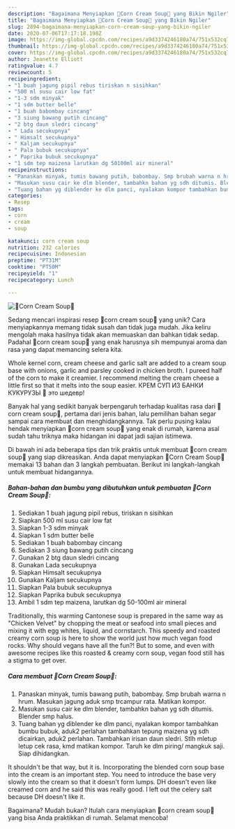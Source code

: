 ```yaml
---
description: "Bagaimana Menyiapkan 🌽Corn Cream Soup🌽 yang Bikin Ngiler"
title: "Bagaimana Menyiapkan 🌽Corn Cream Soup🌽 yang Bikin Ngiler"
slug: 2894-bagaimana-menyiapkan-corn-cream-soup-yang-bikin-ngiler
date: 2020-07-06T17:17:18.198Z
image: https://img-global.cpcdn.com/recipes/a9d3374246180a74/751x532cq70/🌽corn-cream-soup🌽-foto-resep-utama.jpg
thumbnail: https://img-global.cpcdn.com/recipes/a9d3374246180a74/751x532cq70/🌽corn-cream-soup🌽-foto-resep-utama.jpg
cover: https://img-global.cpcdn.com/recipes/a9d3374246180a74/751x532cq70/🌽corn-cream-soup🌽-foto-resep-utama.jpg
author: Jeanette Elliott
ratingvalue: 4.7
reviewcount: 5
recipeingredient:
- "1 buah jagung pipil rebus tiriskan n sisihkan"
- "500 ml susu cair low fat"
- "1-3 sdm minyak"
- "1 sdm butter belle"
- "1 buah babombay cincang"
- "3 siung bawang putih cincang"
- "2 btg daun sledri cincang"
- " Lada secukupnya"
- " Himsalt secukupnya"
- " Kaljam secukupnya"
- " Pala bubuk secukupnya"
- " Paprika bubuk secukupnya"
- "1 sdm tep maizena larutkan dg 50100ml air mineral"
recipeinstructions:
- "Panaskan minyak, tumis bawang putih, babombay. Smp brubah warna n hrum. Masukan jagung aduk smp trcampur rata. Matikan kompor."
- "Masukan susu cair ke dlm blender, tambahkn bahan yg sdh ditumis. Blender smp halus."
- "Tuang bahan yg diblender ke dlm panci, nyalakan kompor tambahkan bumbu bubuk, aduk2 perlahan tambahkan tepung maizena yg sdh dicairkan, aduk2 perlahan. Tambahkan irisan daun sledri. Stlh mletup letup cek rasa, kmd matikan kompor. Taruh ke dlm piring/ mangkuk saji. Siap dihidangkan."
categories:
- Resep
tags:
- corn
- cream
- soup

katakunci: corn cream soup 
nutrition: 232 calories
recipecuisine: Indonesian
preptime: "PT31M"
cooktime: "PT50M"
recipeyield: "1"
recipecategory: Lunch

---
```



![🌽Corn Cream Soup🌽](https://img-global.cpcdn.com/recipes/a9d3374246180a74/751x532cq70/🌽corn-cream-soup🌽-foto-resep-utama.jpg)

Sedang mencari inspirasi resep 🌽corn cream soup🌽 yang unik? Cara menyiapkannya memang tidak susah dan tidak juga mudah. Jika keliru mengolah maka hasilnya tidak akan memuaskan dan bahkan tidak sedap. Padahal 🌽corn cream soup🌽 yang enak harusnya sih mempunyai aroma dan rasa yang dapat memancing selera kita.

Whole kernel corn, cream cheese and garlic salt are added to a cream soup base with onions, garlic and parsley cooked in chicken broth. I pureed half of the corn to make it creamier. I recommend melting the cream cheese a little first so that it melts into the soup easier. КРЕМ СУП ИЗ БАНКИ КУКУРУЗЫ 🌽 это шедевр!

Banyak hal yang sedikit banyak berpengaruh terhadap kualitas rasa dari 🌽corn cream soup🌽, pertama dari jenis bahan, lalu pemilihan bahan segar sampai cara membuat dan menghidangkannya. Tak perlu pusing kalau hendak menyiapkan 🌽corn cream soup🌽 yang enak di rumah, karena asal sudah tahu triknya maka hidangan ini dapat jadi sajian istimewa.


Di bawah ini ada beberapa tips dan trik praktis untuk membuat 🌽corn cream soup🌽 yang siap dikreasikan. Anda dapat menyiapkan 🌽Corn Cream Soup🌽 memakai 13 bahan dan 3 langkah pembuatan. Berikut ini langkah-langkah untuk membuat hidangannya.

<!--inarticleads1-->

##### Bahan-bahan dan bumbu yang dibutuhkan untuk pembuatan 🌽Corn Cream Soup🌽:

1. Sediakan 1 buah jagung pipil rebus, tiriskan n sisihkan
1. Siapkan 500 ml susu cair low fat
1. Siapkan 1-3 sdm minyak
1. Siapkan 1 sdm butter belle
1. Sediakan 1 buah babombay cincang
1. Sediakan 3 siung bawang putih cincang
1. Gunakan 2 btg daun sledri cincang
1. Gunakan  Lada secukupnya
1. Siapkan  Himsalt secukupnya
1. Gunakan  Kaljam secukupnya
1. Siapkan  Pala bubuk secukupnya
1. Siapkan  Paprika bubuk secukupnya
1. Ambil 1 sdm tep maizena, larutkan dg 50-100ml air mineral


Traditionally, this warming Cantonese soup is prepared in the same way as &#34;Chicken Velvet&#34; by chopping the meat or seafood into small pieces and mixing it with egg whites, liquid, and cornstarch. This speedy and roasted creamy corn soup is here to show the world just how much vegan food rocks. Why should vegans have all the fun?! But to some, and even with awesome recipes like this roasted &amp; creamy corn soup, vegan food still has a stigma to get over. 

<!--inarticleads2-->

##### Cara membuat 🌽Corn Cream Soup🌽:

1. Panaskan minyak, tumis bawang putih, babombay. Smp brubah warna n hrum. Masukan jagung aduk smp trcampur rata. Matikan kompor.
1. Masukan susu cair ke dlm blender, tambahkn bahan yg sdh ditumis. Blender smp halus.
1. Tuang bahan yg diblender ke dlm panci, nyalakan kompor tambahkan bumbu bubuk, aduk2 perlahan tambahkan tepung maizena yg sdh dicairkan, aduk2 perlahan. Tambahkan irisan daun sledri. Stlh mletup letup cek rasa, kmd matikan kompor. Taruh ke dlm piring/ mangkuk saji. Siap dihidangkan.


It shouldn&#39;t be that way, but it is. Incorporating the blended corn soup base into the cream is an important step. You need to introduce the base very slowly into the cream so that it doesn&#39;t form lumps. DH doesn&#39;t even like creamed corn and he said this was really good. I left out the celery salt because DH doesn&#39;t like it. 

Bagaimana? Mudah bukan? Itulah cara menyiapkan 🌽corn cream soup🌽 yang bisa Anda praktikkan di rumah. Selamat mencoba!
